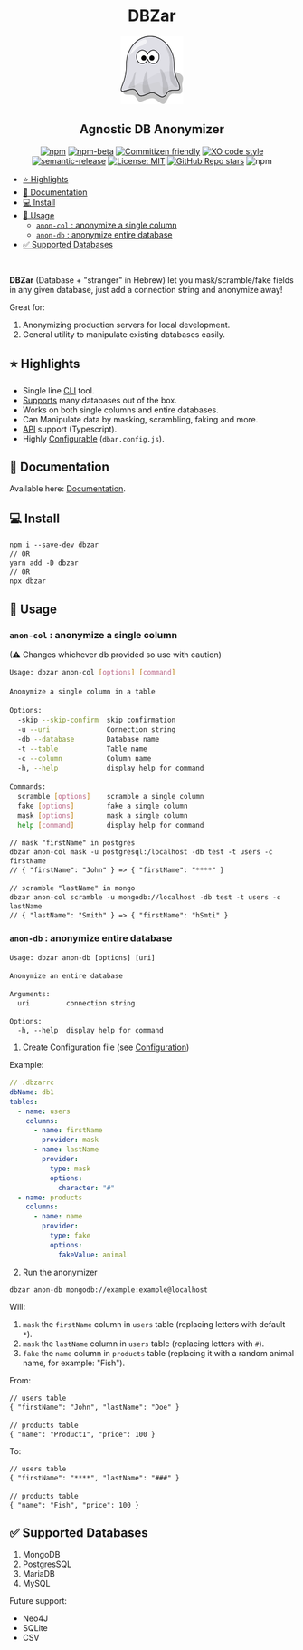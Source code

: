 <h1 align="center">DBZar</h1>
<div align="center">
<img src="https://raw.githubusercontent.com/nitzano/dbzar/master/website/static/img/logo.svg" height="120">
</div>
<h2 align="center">Agnostic DB Anonymizer </h2>

<div align="center">

[![npm](https://img.shields.io/npm/v/dbzar)](https://www.npmjs.com/package/dbzar)
[![npm-beta](https://img.shields.io/npm/v/dbzar/beta)](https://www.npmjs.com/package/dbzar)
[![Commitizen friendly](https://img.shields.io/badge/commitizen-friendly-brightgreen.svg)](http://commitizen.github.io/cz-cli/)
[![XO code style](https://img.shields.io/badge/code_style-XO-5ed9c7.svg)](https://github.com/xojs/xo)
[![semantic-release](https://img.shields.io/badge/%20%20%F0%9F%93%A6%F0%9F%9A%80-semantic--release-e10079.svg)](https://github.com/semantic-release/semantic-release)
[![License: MIT](https://img.shields.io/badge/License-MIT-yellow.svg)](https://opensource.org/licenses/MIT)
[![GitHub Repo stars](https://img.shields.io/github/stars/nitzano/dbzar?style=flat)](https://github.com/nitzano/dbzar/stargazers)
![npm](https://img.shields.io/npm/dw/dbzar)

</div>

- [⭐ Highlights](#-highlights)
- [📃 Documentation](#-documentation)
- [💻 Install](#-install)
- [👻 Usage](#-usage)
  - [`anon-col` : anonymize a single column](#anon-col--anonymize-a-single-column)
  - [`anon-db` : anonymize entire database](#anon-db--anonymize-entire-database)
- [✅ Supported Databases](#-supported-databases)

<br/>

**DBZar** (Database + "stranger" in Hebrew) let you mask/scramble/fake fields in any given database, just add a connection string and anonymize away!

Great for:

1. Anonymizing production servers for local development.
2. General utility to manipulate existing databases easily.

## ⭐ Highlights

- Single line [CLI](https://nitzano.github.io/dbzar/docs/usage) tool.
- [Supports](https://nitzano.github.io/dbzar/docs/supported_dbs) many databases out of the box.
- Works on both single columns and entire databases.
- Can Manipulate data by masking, scrambling, faking and more.
- [API](https://nitzano.github.io/dbzar/docs/api) support (Typescript).
- Highly [Configurable](https://nitzano.github.io/dbzar/docs/config) (`dbar.config.js`).

## 📃 Documentation

Available here: [Documentation](https://nitzano.github.io/dbzar/).

## 💻 Install

```
npm i --save-dev dbzar
// OR
yarn add -D dbzar
// OR
npx dbzar
```

## 👻 Usage

### `anon-col` : anonymize a single column

(⚠ Changes whichever db provided so use with caution)

```bash
Usage: dbzar anon-col [options] [command]

Anonymize a single column in a table

Options:
  -skip --skip-confirm  skip confirmation
  -u --uri              Connection string
  -db --database        Database name
  -t --table            Table name
  -c --column           Column name
  -h, --help            display help for command

Commands:
  scramble [options]    scramble a single column
  fake [options]        fake a single column
  mask [options]        mask a single column
  help [command]        display help for command
```

```
// mask "firstName" in postgres
dbzar anon-col mask -u postgresql:/localhost -db test -t users -c firstName
// { "firstName": "John" } => { "firstName": "****" }

// scramble "lastName" in mongo
dbzar anon-col scramble -u mongodb://localhost -db test -t users -c lastName
// { "lastName": "Smith" } => { "firstName": "hSmti" }
```

### `anon-db` : anonymize entire database

```
Usage: dbzar anon-db [options] [uri]

Anonymize an entire database

Arguments:
  uri         connection string

Options:
  -h, --help  display help for command
```

1. Create Configuration file (see [Configuration](https://nitzano.github.io/dbzar/docs/config))

Example:

```yaml
// .dbzarrc
dbName: db1
tables:
  - name: users
    columns:
      - name: firstName
        provider: mask
      - name: lastName
        provider:
          type: mask
          options:
            character: "#"
  - name: products
    columns:
      - name: name
        provider:
          type: fake
          options:
            fakeValue: animal
```

2. Run the anonymizer

```
dbzar anon-db mongodb://example:example@localhost
```

Will:

1. `mask` the `firstName` column in `users` table (replacing letters with default `*`).
2. `mask` the `lastName` column in `users` table (replacing letters with `#`).
3. `fake` the `name` column in `products` table (replacing it with a random animal name, for example: "Fish").

From:

```
// users table
{ "firstName": "John", "lastName": "Doe" }

// products table
{ "name": "Product1", "price": 100 }
```

To:

```
// users table
{ "firstName": "****", "lastName": "###" }

// products table
{ "name": "Fish", "price": 100 }
```

## ✅ Supported Databases

1. MongoDB
1. PostgresSQL
1. MariaDB
1. MySQL

Future support:

- Neo4J
- SQLite
- CSV
